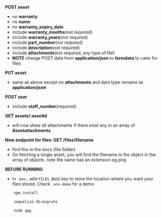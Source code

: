 **POST asset**
- no **warranty**
- no **name**
- no **warranty_expiry_date**
- include **warranty_months**(not required)
- include **warranty_years**(not required)
- include **part_number**(not required)
- include **description**(not required)
- include **attachments**(not required, any type of file)
- **NOTE** change POST data from **application/json** to **formdata** to cater for files

**PUT asset**
- same as above except no **attachments** and data type remains as **application/json**


**POST user**
- include **staff_number**(required)

**GET assets/:assetId**
- will now show all attachments if there exist any in an array of **Assetattachments**

**New endpoint for files: GET /files/filename**
- find this in the docs (file folder)
- On fetching a single asset, you will find the filename in the object in the array of objects. note the name has an extension eg.png

**BEFORE RUNNING**
- in `.env` , add `FILES_BASE` key to store the location where you want your files stored. Check `.env-demo` for a demo
```sh 
    npm install 
```
```sh 
    sequelize db:migrate
```
```sh 
    node app
```
